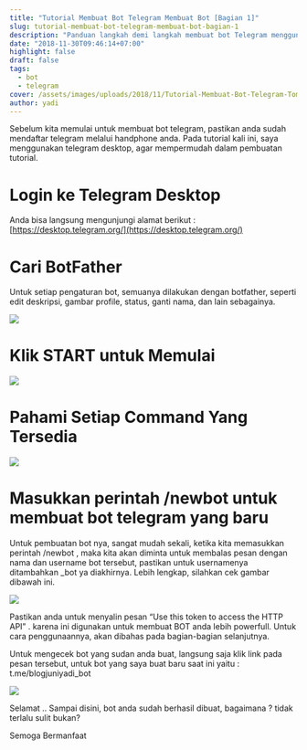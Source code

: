 ```yaml
---
title: "Tutorial Membuat Bot Telegram Membuat Bot [Bagian 1]"
slug: tutorial-membuat-bot-telegram-membuat-bot-bagian-1
description: "Panduan langkah demi langkah membuat bot Telegram menggunakan BotFather"
date: "2018-11-30T09:46:14+07:00"
highlight: false
draft: false
tags:
  - bot
  - telegram
cover: /assets/images/uploads/2018/11/Tutorial-Membuat-Bot-Telegram-Tombol-Start.png
author: yadi
---
```


Sebelum kita memulai untuk membuat bot telegram, pastikan anda sudah mendaftar telegram melalui handphone anda. Pada tutorial kali ini, saya menggunakan telegram desktop, agar mempermudah dalam pembuatan tutorial.

# Login ke Telegram Desktop
Anda bisa langsung mengunjungi alamat berikut : [https://desktop.telegram.org/](https://desktop.telegram.org/)

# Cari BotFather
Untuk setiap pengaturan bot, semuanya dilakukan dengan botfather, seperti edit deskripsi, gambar profile, status, ganti nama, dan lain sebagainya.

![](/assets/images/uploads/2018/11/Tutorial-Membuat-Bot-Telegram-Cari-BotFather.png)

# Klik START untuk Memulai

![](/assets/images/uploads/2018/11/Tutorial-Membuat-Bot-Telegram-Tombol-Start.png)

# Pahami Setiap Command Yang Tersedia

![](/assets/images/uploads/2018/11/Tutorial-Membuat-Bot-Telegram-Command-Help.png)

# Masukkan perintah /newbot untuk membuat bot telegram yang baru
Untuk pembuatan bot nya, sangat mudah sekali, ketika kita memasukkan perintah /newbot , maka kita akan diminta untuk membalas pesan dengan nama dan username bot tersebut, pastikan untuk usernamenya ditambahkan _bot ya diakhirnya. Lebih lengkap, silahkan cek gambar dibawah ini.

![](/assets/images/uploads/2018/11/Tutorial-Membuat-Bot-Telegram-Pembuatan-BOT.png)

Pastikan anda untuk menyalin pesan “Use this token to access the HTTP API” . karena  ini digunakan untuk membuat BOT anda lebih powerfull. Untuk cara penggunaannya, akan dibahas pada bagian-bagian selanjutnya.

Untuk mengecek bot yang sudan anda buat, langsung saja klik link pada pesan tersebut, untuk bot yang saya buat baru saat ini yaitu : t.me/blogjuniyadi_bot

![](/assets/images/uploads/2018/11/Tutorial-Membuat-Bot-Telegram-Bot-Preview.png)

Selamat .. Sampai disini, bot anda sudah berhasil dibuat, bagaimana ? tidak terlalu sulit bukan?

Semoga Bermanfaat

